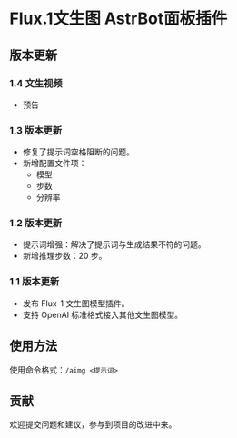 # Flux.1文生图 AstrBot面板插件

## 版本更新
### 1.4 文生视频
 - 预告


### 1.3 版本更新
- 修复了提示词空格阻断的问题。
- 新增配置文件项：
  - 模型
  - 步数
  - 分辨率

### 1.2 版本更新
- 提示词增强：解决了提示词与生成结果不符的问题。
- 新增推理步数：20 步。

### 1.1 版本更新
- 发布 Flux-1 文生图模型插件。
- 支持 OpenAI 标准格式接入其他文生图模型。

## 使用方法
使用命令格式：`/aimg <提示词>`


## 贡献
欢迎提交问题和建议，参与到项目的改进中来。
